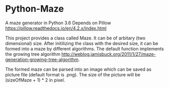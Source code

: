 # Python-Maze
A maze generator in Python 3.6
Depends on Pillow https://pillow.readthedocs.io/en/4.2.x/index.html

This project provides a class called Maze. It can be of arbitary (two dimensional) size.
After initilizing the class with the desired size, it can be formed into a maze by different algorithms. The default
function implements the growing tree algorithm http://weblog.jamisbuck.org/2011/1/27/maze-generation-growing-tree-algorithm.

The formed maze can be parsed into an image which can be saved as picture file (default format is .png). The size of the 
picture will be (sizeOfMaze + 1) * 2 in pixel.


